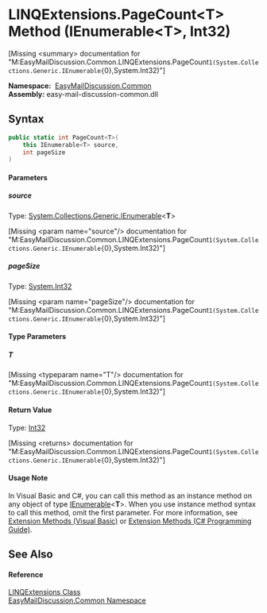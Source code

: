 LINQExtensions.PageCount&lt;T> Method (IEnumerable&lt;T>, Int32)
================================================================

[Missing &lt;summary> documentation for "M:EasyMailDiscussion.Common.LINQExtensions.PageCount``1(System.Collections.Generic.IEnumerable{``0},System.Int32)"]


  **Namespace:**  [EasyMailDiscussion.Common][1]  
  **Assembly:** easy-mail-discussion-common.dll

Syntax
------

```csharp
public static int PageCount<T>(
	this IEnumerable<T> source,
	int pageSize
)

```

#### Parameters

##### *source*
Type: [System.Collections.Generic.IEnumerable][2]&lt;**T**>  

[Missing &lt;param name="source"/> documentation for "M:EasyMailDiscussion.Common.LINQExtensions.PageCount``1(System.Collections.Generic.IEnumerable{``0},System.Int32)"]


##### *pageSize*
Type: [System.Int32][3]  

[Missing &lt;param name="pageSize"/> documentation for "M:EasyMailDiscussion.Common.LINQExtensions.PageCount``1(System.Collections.Generic.IEnumerable{``0},System.Int32)"]


#### Type Parameters

##### *T*

[Missing &lt;typeparam name="T"/> documentation for "M:EasyMailDiscussion.Common.LINQExtensions.PageCount``1(System.Collections.Generic.IEnumerable{``0},System.Int32)"]


#### Return Value
Type: [Int32][3]  

[Missing &lt;returns> documentation for "M:EasyMailDiscussion.Common.LINQExtensions.PageCount``1(System.Collections.Generic.IEnumerable{``0},System.Int32)"]

#### Usage Note
In Visual Basic and C#, you can call this method as an instance method on any object of type [IEnumerable][2]&lt;**T**>. When you use instance method syntax to call this method, omit the first parameter. For more information, see [Extension Methods (Visual Basic)][4] or [Extension Methods (C# Programming Guide)][5].

See Also
--------

#### Reference
[LINQExtensions Class][6]  
[EasyMailDiscussion.Common Namespace][1]  

[1]: ../README.md
[2]: https://docs.microsoft.com/dotnet/api/system.collections.generic.ienumerable-1
[3]: https://docs.microsoft.com/dotnet/api/system.int32
[4]: https://docs.microsoft.com/dotnet/visual-basic/programming-guide/language-features/procedures/extension-methods
[5]: https://docs.microsoft.com/dotnet/csharp/programming-guide/classes-and-structs/extension-methods
[6]: README.md